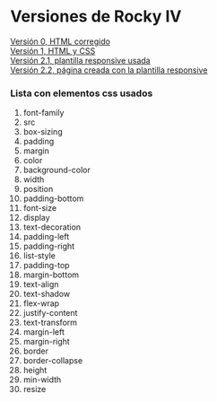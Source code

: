 # Versiones de Rocky IV
[Versión 0, HTML corregido](https://efremgn.github.io/v0)  
[Versión 1, HTML y CSS](https://efremgn.github.io/v1)  
[Versión 2.1, plantilla responsive usada](https://efremgn.github.io/v2.1)  
[Versión 2.2, página creada con la plantilla responsive](https://efremgn.github.io/v2.2)  
### Lista con elementos css usados
1. font-family
2. src
3. box-sizing
4. padding
5. margin
6. color
7. background-color
8. width
9. position
10. padding-bottom
11. font-size
12. display
13. text-decoration
14. padding-left
15. padding-right
16. list-style
17. padding-top
18. margin-bottom
19. text-align
20. text-shadow
21. flex-wrap
22. justify-content
23. text-transform
24. margin-left
25. margin-right
26. border
27. border-collapse
28. height
29. min-width
30. resize
